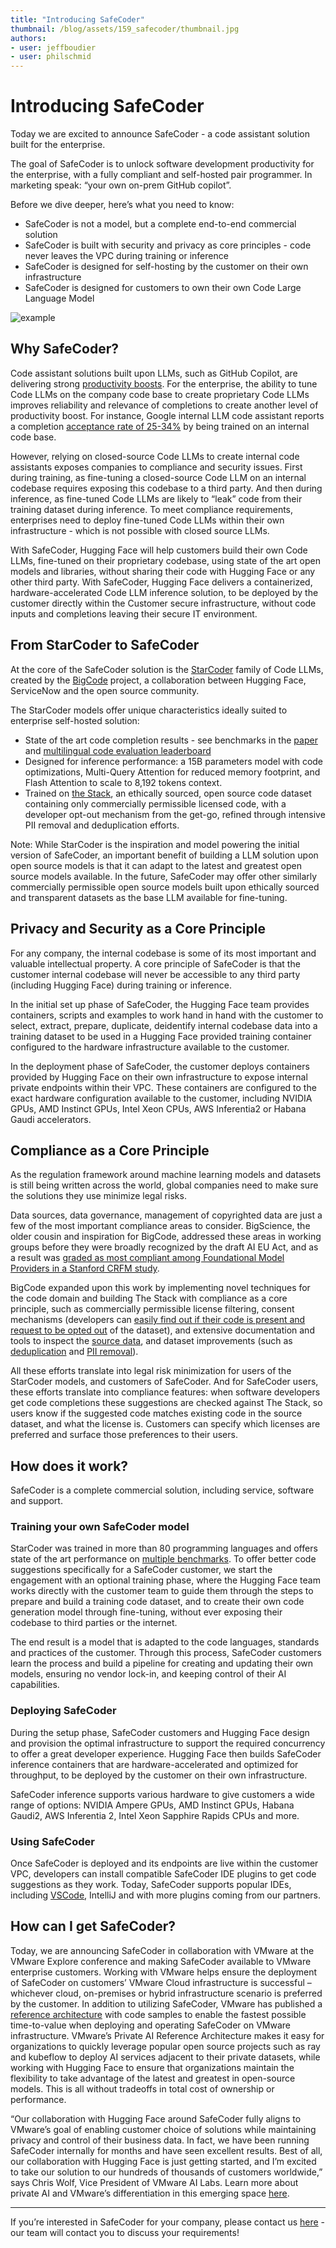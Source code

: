 ```yaml
---
title: "Introducing SafeCoder" 
thumbnail: /blog/assets/159_safecoder/thumbnail.jpg
authors:
- user: jeffboudier
- user: philschmid
---
```


# Introducing SafeCoder

<!-- {blog_metadata} -->
<!-- {authors} -->

Today we are excited to announce SafeCoder - a code assistant solution built for the enterprise.

The goal of SafeCoder is to unlock software development productivity for the enterprise, with a fully compliant and self-hosted pair programmer. In marketing speak: “your own on-prem GitHub copilot”.

Before we dive deeper, here’s what you need to know:

- SafeCoder is not a model, but a complete end-to-end commercial solution
- SafeCoder is built with security and privacy as core principles - code never leaves the VPC during training or inference
- SafeCoder is designed for self-hosting by the customer on their own infrastructure
- SafeCoder is designed for customers to own their own Code Large Language Model

![example](/blog/assets/159_safecoder/coding-example.gif)


## Why SafeCoder?

Code assistant solutions built upon LLMs, such as GitHub Copilot, are delivering strong [productivity boosts](https://github.blog/2022-09-07-research-quantifying-github-copilots-impact-on-developer-productivity-and-happiness/). For the enterprise, the ability to tune Code LLMs on the company code base to create proprietary Code LLMs improves reliability and relevance of completions to create another level of productivity boost. For instance, Google internal LLM code assistant reports a completion [acceptance rate of 25-34%](https://ai.googleblog.com/2022/07/ml-enhanced-code-completion-improves.html) by being trained on an internal code base.

However, relying on closed-source Code LLMs to create internal code assistants exposes companies to compliance and security issues. First during training, as fine-tuning a closed-source Code LLM on an internal codebase requires exposing this codebase to a third party. And then during inference, as fine-tuned Code LLMs are likely to “leak” code from their training dataset during inference. To meet compliance requirements, enterprises need to deploy fine-tuned Code LLMs within their own infrastructure - which is not possible with closed source LLMs.

With SafeCoder, Hugging Face will help customers build their own Code LLMs, fine-tuned on their proprietary codebase, using state of the art open models and libraries, without sharing their code with Hugging Face or any other third party. With SafeCoder, Hugging Face delivers a containerized, hardware-accelerated Code LLM inference solution, to be deployed by the customer directly within the Customer secure infrastructure, without code inputs and completions leaving their secure IT environment.

## From StarCoder to SafeCoder

At the core of the SafeCoder solution is the [StarCoder](https://huggingface.co/bigcode/starcoder) family of Code LLMs, created by the [BigCode](https://huggingface.co/bigcode) project, a collaboration between Hugging Face, ServiceNow and the open source community.

The StarCoder models offer unique characteristics ideally suited to enterprise self-hosted solution:

- State of the art code completion results - see benchmarks in the [paper](https://huggingface.co/papers/2305.06161) and [multilingual code evaluation leaderboard](https://huggingface.co/spaces/bigcode/multilingual-code-evals)
- Designed for inference performance: a 15B parameters model with code optimizations, Multi-Query Attention for reduced memory footprint, and Flash Attention to scale to 8,192 tokens context.
- Trained on [the Stack](https://huggingface.co/datasets/bigcode/the-stack), an ethically sourced, open source code dataset containing only commercially permissible licensed code, with a developer opt-out mechanism from the get-go, refined through intensive PII removal and deduplication efforts.

Note: While StarCoder is the inspiration and model powering the initial version of SafeCoder, an important benefit of building a LLM solution upon open source models is that it can adapt to the latest and greatest open source models available. In the future, SafeCoder may offer other similarly commercially permissible open source models built upon ethically sourced and transparent datasets as the base LLM available for fine-tuning.

## Privacy and Security as a Core Principle

For any company, the internal codebase is some of its most important and valuable intellectual property. A core principle of SafeCoder is that the customer internal codebase will never be accessible to any third party (including Hugging Face) during training or inference.

In the initial set up phase of SafeCoder, the Hugging Face team provides containers, scripts and examples to work hand in hand with the customer to select, extract, prepare, duplicate, deidentify internal codebase data into a training dataset to be used in a Hugging Face provided training container configured to the hardware infrastructure available to the customer.

In the deployment phase of SafeCoder, the customer deploys containers provided by Hugging Face on their own infrastructure to expose internal private endpoints within their VPC. These containers are configured to the exact hardware configuration available to the customer, including NVIDIA GPUs, AMD Instinct GPUs, Intel Xeon CPUs, AWS Inferentia2 or Habana Gaudi accelerators.

## Compliance as a Core Principle

As the regulation framework around machine learning models and datasets is still being written across the world, global companies need to make sure the solutions they use minimize legal risks.

Data sources, data governance, management of copyrighted data are just a few of the most important compliance areas to consider. BigScience, the older cousin and inspiration for BigCode, addressed these areas in working groups before they were broadly recognized by the draft AI EU Act, and as a result was [graded as most compliant among Foundational Model Providers in a Stanford CRFM study](https://crfm.stanford.edu/2023/06/15/eu-ai-act.html).

BigCode expanded upon this work by implementing novel techniques for the code domain and building The Stack with compliance as a core principle, such as commercially permissible license filtering, consent mechanisms (developers can [easily find out if their code is present and request to be opted out](https://huggingface.co/spaces/bigcode/in-the-stack) of the dataset), and extensive documentation and tools to inspect the [source data](https://huggingface.co/datasets/bigcode/the-stack-metadata), and dataset improvements (such as [deduplication](https://huggingface.co/blog/dedup) and [PII removal](https://huggingface.co/bigcode/starpii)).

All these efforts translate into legal risk minimization for users of the StarCoder models, and customers of SafeCoder. And for SafeCoder users, these efforts translate into compliance features: when software developers get code completions these suggestions are checked against The Stack, so users know if the suggested code matches existing code in the source dataset, and what the license is. Customers can specify which licenses are preferred and surface those preferences to their users.

## How does it work?

SafeCoder is a complete commercial solution, including service, software and support.

### Training your own SafeCoder model

StarCoder was trained in more than 80 programming languages and offers state of the art performance on [multiple benchmarks](https://huggingface.co/spaces/bigcode/multilingual-code-evals). To offer better code suggestions specifically for a SafeCoder customer, we start the engagement with an optional training phase, where the Hugging Face team works directly with the customer team to guide them through the steps to prepare and build a training code dataset, and to create their own code generation model through fine-tuning, without ever exposing their codebase to third parties or the internet.

The end result is a model that is adapted to the code languages, standards and practices of the customer. Through this process, SafeCoder customers learn the process and build a pipeline for creating and updating their own models, ensuring no vendor lock-in, and keeping control of their AI capabilities.

### Deploying SafeCoder

During the setup phase, SafeCoder customers and Hugging Face design and provision the optimal infrastructure to support the required concurrency to offer a great developer experience. Hugging Face then builds SafeCoder inference containers that are hardware-accelerated and optimized for throughput, to be deployed by the customer on their own infrastructure.

SafeCoder inference supports various hardware to give customers a wide range of options: NVIDIA Ampere GPUs, AMD Instinct GPUs, Habana Gaudi2, AWS Inferentia 2, Intel Xeon Sapphire Rapids CPUs and more.

### Using SafeCoder

Once SafeCoder is deployed and its endpoints are live within the customer VPC, developers can install compatible SafeCoder IDE plugins to get code suggestions as they work. Today, SafeCoder supports popular IDEs, including [VSCode](https://marketplace.visualstudio.com/items?itemName=HuggingFace.huggingface-vscode), IntelliJ and with more plugins coming from our partners.

## How can I get SafeCoder?

Today, we are announcing SafeCoder in collaboration with VMware at the VMware Explore conference and making SafeCoder available to VMware enterprise customers. Working with VMware helps ensure the deployment of SafeCoder on customers’ VMware Cloud infrastructure is successful – whichever cloud, on-premises or hybrid infrastructure scenario is preferred by the customer. In addition to utilizing SafeCoder, VMware has published a [reference architecture](https://www.vmware.com/content/dam/digitalmarketing/vmware/en/pdf/docs/vmware-baseline-reference-architecture-for-generative-ai.pdf) with code samples to enable the fastest possible time-to-value when deploying and operating SafeCoder on VMware infrastructure. VMware’s Private AI Reference Architecture makes it easy for organizations to quickly leverage popular open source projects such as ray and kubeflow to deploy AI services adjacent to their private datasets, while working with Hugging Face to ensure that organizations maintain the flexibility to take advantage of the latest and greatest in open-source models. This is all without tradeoffs in total cost of ownership or performance.

“Our collaboration with Hugging Face around SafeCoder fully aligns to VMware’s goal of enabling customer choice of solutions while maintaining privacy and control of their business data. In fact, we have been running SafeCoder internally for months and have seen excellent results. Best of all, our collaboration with Hugging Face is just getting started, and I’m excited to take our solution to our hundreds of thousands of customers worldwide,” says Chris Wolf, Vice President of VMware AI Labs. Learn more about private AI and VMware’s differentiation in this emerging space [here](https://octo.vmware.com/vmware-private-ai-foundation/).

---

If you’re interested in SafeCoder for your company, please contact us [here](mailto:api-enterprise@huggingface.co?subject=SafeCoder) - our team will contact you to discuss your requirements!
